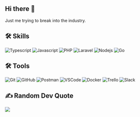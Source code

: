
## Hi there 👋

Just me trying to break into the industry.

## 🛠️ Skills

![Typescript](https://img.shields.io/badge/Typescript-007acc?style=for-the-badge&logo=typescript&logoColor=blue&labelColor=000)
![Javascript](https://img.shields.io/badge/Javascript-F0DB4F?style=for-the-badge&logo=javascript&logoColor=F0DB4F&labelColor=000)
![PHP](https://img.shields.io/badge/PHP-777BB4?style=for-the-badge&logo=php&logoColor=white)
![Laravel](https://img.shields.io/badge/Laravel-F05340?style=for-the-badge&logo=laravel&logoColor=ffffff&labelColor=000)
![Nodejs](https://img.shields.io/badge/Nodejs-3C873A?style=for-the-badge&logo=node.js&logoColor=3C873A&labelColor=000)
![Go](https://img.shields.io/badge/Go-00ADD8?style=for-the-badge&logo=go&logoColor=00ADD8&labelColor=000)

## 🛠️ Tools

![Git](https://img.shields.io/badge/Git-F05032?style=for-the-badge&logo=git&logoColor=F05032&labelColor=000)
![GitHub](https://img.shields.io/badge/GitHub-181717?style=for-the-badge&logo=github&logoColor=white&labelColor=000)
![Postman](https://img.shields.io/badge/Postman-FF6C37?style=for-the-badge&logo=postman&logoColor=FF6C37&labelColor=000)
![VSCode](https://img.shields.io/badge/VSCode-0078d7?style=for-the-badge&logo=visual-studio-code&logoColor=0078d7&labelColor=000)
![Docker](https://img.shields.io/badge/Docker-2496ED?style=for-the-badge&logo=docker&logoColor=2496ED&labelColor=000)
![Trello](https://img.shields.io/badge/Trello-0079BF?style=for-the-badge&logo=trello&logoColor=0079BF&labelColor=000)
![Slack](https://img.shields.io/badge/Slack-4A154B?style=for-the-badge&logo=slack&logoColor=4A154B&labelColor=000)


## ✍️ Random Dev Quote

![](https://quotes-github-readme.vercel.app/api?type=vetical&theme=radical)
